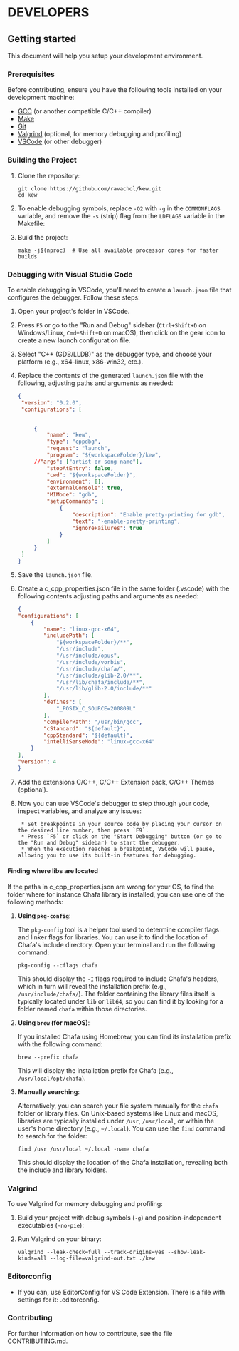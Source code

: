 # DEVELOPERS

## Getting started

This document will help you setup your development environment.

### Prerequisites

Before contributing, ensure you have the following tools installed on your development machine:

- [GCC](https://gcc.gnu.org/) (or another compatible C/C++ compiler)
- [Make](https://www.gnu.org/software/make/)
- [Git](https://git-scm.com/)
- [Valgrind](http://valgrind.org/) (optional, for memory debugging and profiling)
- [VSCode](https://code.visualstudio.com/) (or other debugger)

### Building the Project

1. Clone the repository:
   ```
   git clone https://github.com/ravachol/kew.git
   cd kew
   ```

2. To enable debugging symbols, replace `-O2` with `-g` in the `COMMONFLAGS` variable, and remove the `-s` (strip) flag from the `LDFLAGS` variable in the Makefile:

3. Build the project:
   ```
   make -j$(nproc)  # Use all available processor cores for faster builds
   ```

### Debugging with Visual Studio Code

To enable debugging in VSCode, you'll need to create a `launch.json` file that configures the debugger. Follow these steps:

1. Open your project's folder in VSCode.

2. Press `F5` or go to the "Run and Debug" sidebar (`Ctrl+Shift+D` on Windows/Linux, `Cmd+Shift+D` on macOS), then click on the gear icon to create a new launch configuration file.

3. Select "C++ (GDB/LLDB)" as the debugger type, and choose your platform (e.g., x64-linux, x86-win32, etc.).

4. Replace the contents of the generated `launch.json` file with the following, adjusting paths and arguments as needed:

   ```json
   {
    "version": "0.2.0",
    "configurations": [


        {
            "name": "kew",
            "type": "cppdbg",
            "request": "launch",
            "program": "${workspaceFolder}/kew",
	    //"args": ["artist or song name"],
            "stopAtEntry": false,
            "cwd": "${workspaceFolder}",
            "environment": [],
            "externalConsole": true,
            "MIMode": "gdb",
            "setupCommands": [
                {
                    "description": "Enable pretty-printing for gdb",
                    "text": "-enable-pretty-printing",
                    "ignoreFailures": true
                }
            ]
        }
    ]
   }
   ```

5. Save the `launch.json` file.

6. Create a c_cpp_properties.json file in the same folder (.vscode) with the following contents adjusting paths and arguments as needed:

    ```json
    {
    "configurations": [
        {
            "name": "linux-gcc-x64",
            "includePath": [
                "${workspaceFolder}/**",
                "/usr/include",
                "/usr/include/opus",
                "/usr/include/vorbis",
                "/usr/include/chafa/",
                "/usr/include/glib-2.0/**",
                "/usr/lib/chafa/include/**",
                "/usr/lib/glib-2.0/include/**"
            ],
            "defines": [
                "_POSIX_C_SOURCE=200809L"
            ],
            "compilerPath": "/usr/bin/gcc",
            "cStandard": "${default}",
            "cppStandard": "${default}",
            "intelliSenseMode": "linux-gcc-x64"
        }
    ],
    "version": 4
    }

    ```

7. Add the extensions C/C++, C/C++ Extension pack, C/C++ Themes (optional).

8. Now you can use VSCode's debugger to step through your code, inspect variables, and analyze any issues:

        * Set breakpoints in your source code by placing your cursor on the desired line number, then press `F9`.
        * Press `F5` or click on the "Start Debugging" button (or go to the "Run and Debug" sidebar) to start the debugger.
        * When the execution reaches a breakpoint, VSCode will pause, allowing you to use its built-in features for debugging.


#### Finding where libs are located

If the paths in c_cpp_properties.json are wrong for your OS, to find the folder where for instance Chafa library is installed, you can use one of the following methods:

1. **Using `pkg-config`**:

   The `pkg-config` tool is a helper tool used to determine compiler flags and linker flags for libraries. You can use it to find the location of Chafa's include directory. Open your terminal and run the following command:

   ```
   pkg-config --cflags chafa
   ```

   This should display the `-I` flags required to include Chafa's headers, which in turn will reveal the installation prefix (e.g., `/usr/include/chafa/`). The folder containing the library files itself is typically located under `lib` or `lib64`, so you can find it by looking for a folder named `chafa` within those directories.

2. **Using `brew` (for macOS)**:

   If you installed Chafa using Homebrew, you can find its installation prefix with the following command:

   ```
   brew --prefix chafa
   ```

   This will display the installation prefix for Chafa (e.g., `/usr/local/opt/chafa`).

3. **Manually searching**:

   Alternatively, you can search your file system manually for the `chafa` folder or library files. On Unix-based systems like Linux and macOS, libraries are typically installed under `/usr`, `/usr/local`, or within the user's home directory (e.g., `~/.local`). You can use the `find` command to search for the folder:

   ```
   find /usr /usr/local ~/.local -name chafa
   ```

   This should display the location of the Chafa installation, revealing both the include and library folders.

### Valgrind

To use Valgrind for memory debugging and profiling:

1. Build your project with debug symbols (`-g`) and position-independent executables (`-no-pie`):

2. Run Valgrind on your binary:
   ```
   valgrind --leak-check=full --track-origins=yes --show-leak-kinds=all --log-file=valgrind-out.txt ./kew
   ```

### Editorconfig

- If you can, use EditorConfig for VS Code Extension. There is a file with settings for it: .editorconfig.

### Contributing

For further information on how to contribute, see the file CONTRIBUTING.md.
